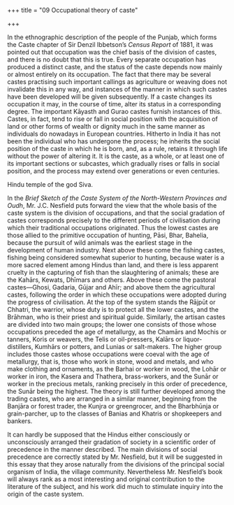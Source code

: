 +++
title = "09 Occupational theory of caste"

+++

In the ethnographic description of the people of the Punjab, which forms the Caste chapter of Sir Denzil Ibbetson’s *Census Report* of 1881, it was pointed out that occupation was the chief basis of the division of castes, and there is no doubt that this is true. Every separate occupation has produced a distinct caste, and the status of the caste depends now mainly or almost entirely on its occupation. The fact that there may be several castes practising such important callings as agriculture or weaving does not invalidate this in any way, and instances of the manner in which such castes have been developed will be given subsequently. If a caste changes its occupation it may, in the course of time, alter its status in a corresponding degree. The important Kāyasth and Gurao castes furnish instances of this. Castes, in fact, tend to rise or fall in social position with the acquisition of land or other forms of wealth or dignity much in the same manner as individuals do nowadays in European countries. Hitherto in India it has not been the individual who has undergone the process; he inherits the social position of the caste in which he is born, and, as a rule, retains it through life without the power of altering it. It is the caste, as a whole, or at least one of its important sections or subcastes, which gradually rises or falls in social position, and the process may extend over generations or even centuries. 

Hindu temple of the god Siva.

In the *Brief Sketch of the Caste System of the North-Western Provinces and Oudh*, Mr. J.C. Nesfield puts forward the view that the whole basis of the caste system is the division of occupations, and that the social gradation of castes corresponds precisely to the different periods of civilisation during which their traditional occupations originated. Thus the lowest castes are those allied to the primitive occupation of hunting, Pāsi, Bhar, Bahelia, because the pursuit of wild animals was the earliest stage in the development of human industry. Next above these come the fishing castes, fishing being considered somewhat superior to hunting, because water is a more sacred element among Hindus than land, and there is less apparent cruelty in the capturing of fish than the slaughtering of animals; these are the Kahārs, Kewats, Dhīmars and others. Above these come the pastoral castes—Ghosi, Gadaria, Gūjar and Ahīr; and above them the agricultural castes, following the order in which these occupations were adopted during the progress of civilisation. At the top of the system stands the Rājpūt or Chhatri, the warrior, whose duty is to protect all the lower castes, and the Brāhman, who is their priest and spiritual guide. Similarly, the artisan castes are divided into two main groups; the lower one consists of those whose occupations preceded the age of metallurgy, as the Chamārs and Mochis or tanners, Koris or weavers, the Telis or oil-pressers, Kalārs or liquor-distillers, Kumhārs or potters, and Lunias or salt-makers. The higher group includes those castes whose occupations were coeval with the age of metallurgy, that is, those who work in stone, wood and metals, and who make clothing and ornaments, as the Barhai or worker in wood, the Lohār or worker in iron, the Kasera and Thathera, brass-workers, and the Sunār or worker in the precious metals, ranking precisely in this order of precedence, the Sunār being the highest. The theory is still further developed among the trading castes, who are arranged in a similar manner, beginning from the Banjāra or forest trader, the Kunjra or greengrocer, and the Bharbhūnja or grain-parcher, up to the classes of Banias and Khatris or shopkeepers and bankers. 

It can hardly be supposed that the Hindus either consciously or unconsciously arranged their gradation of society in a scientific order of precedence in the manner described. The main divisions of social precedence are correctly stated by Mr. Nesfield, but it will be suggested in this essay that they arose naturally from the divisions of the principal social organism of India, the village community. Nevertheless Mr. Nesfield’s book will always rank as a most interesting and original contribution to the literature of the subject, and his work did much to stimulate inquiry into the origin of the caste system. 

